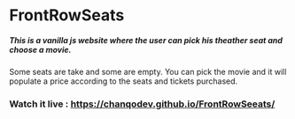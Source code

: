# FrontRowSeats
##### This is a vanilla js website where the user can pick his theather seat and choose a movie. 

Some seats are take and some are empty. You can pick the movie and it will populate a price according to the seats and tickets purchased. 


### Watch it live :  https://chanqodev.github.io/FrontRowSeeats/
